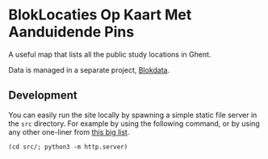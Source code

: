 # BlokLocaties Op Kaart Met Aanduidende Pins

A useful map that lists all the public study locations in Ghent.

Data is managed in a separate project, [Blokdata](https://github.com/ZeusWPI/Blokdata).

## Development

You can easily run the site locally by spawning a simple static file server in the `src` directory. For example by using the following command, or by using any other one-liner from [this big list](https://gist.github.com/willurd/5720255).

```
(cd src/; python3 -m http.server)
```
